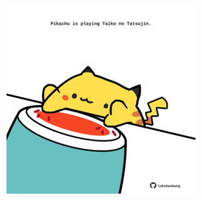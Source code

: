 <!-- built at 06/03/2022, 03:00:46 UTC -->
<p align="center">
  <img width="500" height="500" src="./ReadmeImage.svg">
</p>
